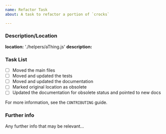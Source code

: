 ```yaml
---
name: Refactor Task
about: A task to refactor a portion of `crocks`

---
```


### Description/Location

**location:** './helpers/aThing.js'
**description:**

### Task List

* [ ] Moved the main files
* [ ] Moved and updated the tests
* [ ] Moved and updated the documentation
* [ ] Marked original location as obsolete
* [ ] Updated the documentation for obsolete status and pointed to new docs

For more information, see the `CONTRIBUTING` guide.

### Further info

Any further info that may be relevant...
